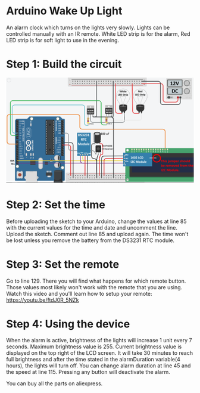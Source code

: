 # Arduino Wake Up Light
An alarm clock which turns on the lights very slowly. Lights can be controlled manually with an IR remote. White LED strip is for the alarm, Red LED strip is for soft light to use in the evening. 

# Step 1: Build the circuit

![WiringDiagram](https://raw.githubusercontent.com/erhanalankus/Arduino-Wake-Up-Light/master/wiring-diagram.png)

# Step 2: Set the time

Before uploading the sketch to your Arduino, change the values at line 85 with the current values for the time and date and uncomment the line. Upload the sketch. Comment out line 85 and upload again. The time won't be lost unless you remove the battery from the DS3231 RTC module.

# Step 3: Set the remote

Go to line 129. There you will find what happens for which remote button. Those values most likely won't work with the remote that you are using. Watch this video and you'll learn how to setup your remote: https://youtu.be/ftdJ0R_5NZk

# Step 4: Using the device

When the alarm is active, brightness of the lights will increase 1 unit every 7 seconds. Maximum brightness value is 255. Current brightness value is displayed on the top right of the LCD screen. It will take 30 minutes to reach full brightness and after the time stated in the alarmDuration variable(4 hours), the lights will turn off. You can change alarm duration at line 45 and the speed at line 115. Pressing any button will deactivate the alarm.

You can buy all the parts on aliexpress.
